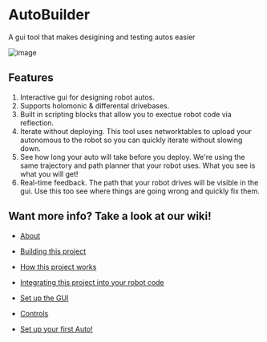 # AutoBuilder
A gui tool that makes desigining and testing autos easier

![image](https://user-images.githubusercontent.com/59785640/149383948-6ea7169f-2ebd-47ba-807d-9e4fc47ca578.png)

## Features
1. Interactive gui for designing robot autos.
2. Supports holomonic & differental drivebases.
3. Built in scripting blocks that allow you to exectue robot code via reflection.
4. Iterate without deploying. This tool uses networktables to upload your autonomous to the robot so you can quickly iterate without slowing down.
5. See how long your auto will take before you deploy. We're using the same trajectory and path planner that your robot uses. What you see is what you will get!
6. Real-time feedback. The path that your robot drives will be visible in the gui. Use this too see where things are going wrong and quickly fix them.


## Want more info? Take a look at our wiki!
- [About](https://github.com/FRC3476/AutoBuilder/wiki/About)

- [Building this project](https://github.com/FRC3476/AutoBuilder/wiki/Building-this-project)

- [How this project works](https://github.com/FRC3476/AutoBuilder/wiki/How-this-project-works)

- [Integrating this project into your robot code](https://github.com/FRC3476/AutoBuilder/wiki/Integrating-this-project-into-your-robot-code)

- [Set up the GUI](https://github.com/FRC3476/AutoBuilder/wiki/Set-up-the-GUI)

- [Controls](https://github.com/FRC3476/AutoBuilder/wiki/Controls)

- [Set up your first Auto!](https://github.com/FRC3476/AutoBuilder/wiki/Create-your-first-Auto!)
